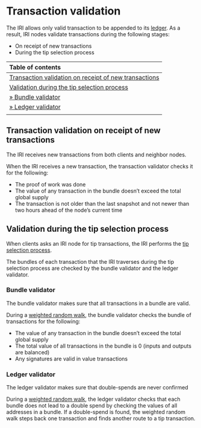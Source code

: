 # Transaction validation

The IRI allows only valid transaction to be appended to its [ledger](/iri/concepts/the-distributed-ledger.md). As a result, IRI nodes validate transactions during the following stages:
* On receipt of new transactions
* During the tip selection process

| **Table of contents**                  |        
| :------------------- |
|[Transaction validation on receipt of new transactions](#transaction-validation-on-receipt-of-new-transactions)|
|[Validation during the tip selection process](#validation-during-the-tip-selection-process)|
|[  &raquo; Bundle validator](#bundle-validator)|
|[  &raquo; Ledger validator](#ledger-validator)|
||

## Transaction validation on receipt of new transactions

The IRI receives new transactions from both clients and neighbor nodes.

When the IRI receives a new transaction, the transaction validator checks it for the following:
* The proof of work was done
* The value of any transaction in the bundle doesn’t exceed the total global supply
* The transaction is not older than the last snapshot and not newer than two hours ahead of the node’s current time

## Validation during the tip selection process

When clients asks an IRI node for tip transactions, the IRI performs the [tip selection process](/iri/concepts/tip-selection.md).

The bundles of each transaction that the IRI traverses during the tip selection process are checked by the bundle validator and the ledger validator.

### Bundle validator

The bundle validator makes sure that all transactions in a bundle are valid.

During a [weighted random walk](/iri/concepts/tip-selection.md#how-it-works), the bundle validator checks the bundle of transactions for the following:
* The value of any transaction in the bundle doesn’t exceed the total global supply
* The total value of all transactions in the bundle is 0 (inputs and outputs are balanced)
* Any signatures are valid in value transactions

### Ledger validator

The ledger validator makes sure that double-spends are never confirmed

During a [weighted random walk](/iri/concepts/tip-selection.md#how-it-works), the ledger validator checks that each bundle does not lead to a double spend by checking the values of all addresses in a bundle. If a double-spend is found, the weighted random walk steps back one transaction and finds another route to a tip transaction.
